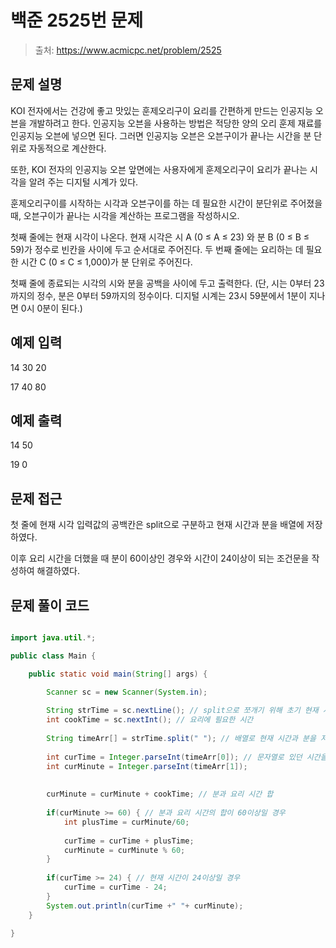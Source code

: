 # 백준 2525번 문제

> 출처: https://www.acmicpc.net/problem/2525

## 문제 설명
KOI 전자에서는 건강에 좋고 맛있는 훈제오리구이 요리를 간편하게 만드는 인공지능 오븐을 개발하려고 한다.
인공지능 오븐을 사용하는 방법은 적당한 양의 오리 훈제 재료를 인공지능 오븐에 넣으면 된다. 그러면 인공지능 오븐은 오븐구이가 끝나는 시간을 분 단위로 자동적으로 계산한다. 

또한, KOI 전자의 인공지능 오븐 앞면에는 사용자에게 훈제오리구이 요리가 끝나는 시각을 알려 주는 디지털 시계가 있다. 

훈제오리구이를 시작하는 시각과 오븐구이를 하는 데 필요한 시간이 분단위로 주어졌을 때, 오븐구이가 끝나는 시각을 계산하는 프로그램을 작성하시오.

첫째 줄에는 현재 시각이 나온다. 현재 시각은 시 A (0 ≤ A ≤ 23) 와 분 B (0 ≤ B ≤ 59)가 정수로 빈칸을 사이에 두고 순서대로 주어진다. 
두 번째 줄에는 요리하는 데 필요한 시간 C (0 ≤ C ≤ 1,000)가 분 단위로 주어진다. 

첫째 줄에 종료되는 시각의 시와 분을 공백을 사이에 두고 출력한다. 
(단, 시는 0부터 23까지의 정수, 분은 0부터 59까지의 정수이다. 디지털 시계는 23시 59분에서 1분이 지나면 0시 0분이 된다.)
## 예제 입력
14 30
20

17 40
80

## 예제 출력
14 50

19 0
## 문제 접근

첫 줄에 현재 시각 입력값의 공백칸은 split으로 구분하고 현재 시간과 분을 배열에 저장하였다.

이후 요리 시간을 더했을 때 분이 60이상인 경우와 시간이 24이상이 되는 조건문을 작성하여 해결하였다.

## 문제 풀이 코드
```java

import java.util.*;

public class Main {

	public static void main(String[] args) {

		Scanner sc = new Scanner(System.in);
		
		String strTime = sc.nextLine(); // split으로 쪼개기 위해 초기 현재 시각을 문자열로 입력
		int cookTime = sc.nextInt(); // 요리에 필요한 시간
		
		String timeArr[] = strTime.split(" "); // 배열로 현재 시간과 분을 저장
		
		int curTime = Integer.parseInt(timeArr[0]); // 문자열로 있던 시간을 정수화
		int curMinute = Integer.parseInt(timeArr[1]);
		
		
		curMinute = curMinute + cookTime; // 분과 요리 시간 합
		
		if(curMinute >= 60) { // 분과 요리 시간의 합이 60이상일 경우 
			int plusTime = curMinute/60; 
			
			curTime = curTime + plusTime;
			curMinute = curMinute % 60; 
		}
		
		if(curTime >= 24) { // 현재 시간이 24이상일 경우
			curTime = curTime - 24;
		}
		System.out.println(curTime +" "+ curMinute);
	}

}
